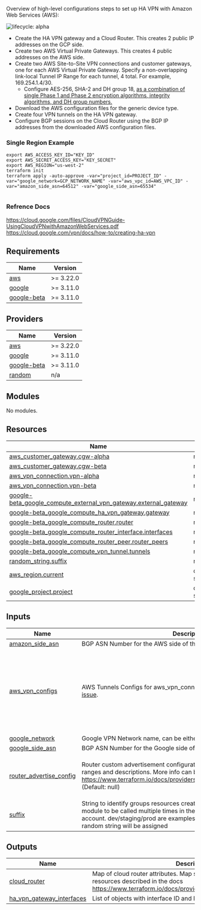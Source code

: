Overview of high-level configurations steps to set up HA VPN with Amazon Web Services (AWS):

![lifecycle: alpha](https://img.shields.io/badge/lifecycle-alpha-a0c3d2.svg)
* Create the HA VPN gateway and a Cloud Router. This creates 2 public IP addresses on the GCP side.
* Create two AWS Virtual Private Gateways. This creates 4 public addresses on the AWS side.
* Create two AWS Site-to-Site VPN connections and customer gateways, one for each AWS Virtual Private Gateway. Specify a non-overlapping link-local Tunnel IP Range for each tunnel, 4 total. For example, 169.254.1.4/30.
  * Configure AES-256, SHA-2 and DH group 18, [as a combination of single Phase 1 and Phase 2 encryption algorithms, integrity algorithms, and DH group numbers.](https://cloud.google.com/network-connectivity/docs/vpn/how-to/creating-ha-vpn)
* Download the AWS configuration files for the generic device type.
* Create four VPN tunnels on the HA VPN gateway.
* Configure BGP sessions on the Cloud Router using the BGP IP addresses from the downloaded AWS configuration files.

### Single Region Example
```hcl
export AWS_ACCESS_KEY_ID="KEY_ID"
export AWS_SECRET_ACCESS_KEY="KEY_SECRET"
export AWS_REGION="us-west-2"
terraform init
terraform apply -auto-approve -var="project_id=PROJECT_ID" -var="google_network=GCP_NETWORK_NAME" -var="aws_vpc_id=AWS_VPC_ID" -var="amazon_side_asn=64512" -var="google_side_asn=65534"


```

### Refrence Docs
https://cloud.google.com/files/CloudVPNGuide-UsingCloudVPNwithAmazonWebServices.pdf
https://cloud.google.com/vpn/docs/how-to/creating-ha-vpn

## Requirements

| Name | Version |
|------|---------|
| <a name="requirement_aws"></a> [aws](#requirement\_aws) | >= 3.22.0 |
| <a name="requirement_google"></a> [google](#requirement\_google) | >= 3.11.0 |
| <a name="requirement_google-beta"></a> [google-beta](#requirement\_google-beta) | >= 3.11.0 |

## Providers

| Name | Version |
|------|---------|
| <a name="provider_aws"></a> [aws](#provider\_aws) | >= 3.22.0 |
| <a name="provider_google"></a> [google](#provider\_google) | >= 3.11.0 |
| <a name="provider_google-beta"></a> [google-beta](#provider\_google-beta) | >= 3.11.0 |
| <a name="provider_random"></a> [random](#provider\_random) | n/a |

## Modules

No modules.

## Resources

| Name | Type |
|------|------|
| [aws_customer_gateway.cgw-alpha](https://registry.terraform.io/providers/hashicorp/aws/latest/docs/resources/customer_gateway) | resource |
| [aws_customer_gateway.cgw-beta](https://registry.terraform.io/providers/hashicorp/aws/latest/docs/resources/customer_gateway) | resource |
| [aws_vpn_connection.vpn-alpha](https://registry.terraform.io/providers/hashicorp/aws/latest/docs/resources/vpn_connection) | resource |
| [aws_vpn_connection.vpn-beta](https://registry.terraform.io/providers/hashicorp/aws/latest/docs/resources/vpn_connection) | resource |
| [google-beta_google_compute_external_vpn_gateway.external_gateway](https://registry.terraform.io/providers/hashicorp/google-beta/latest/docs/resources/google_compute_external_vpn_gateway) | resource |
| [google-beta_google_compute_ha_vpn_gateway.gateway](https://registry.terraform.io/providers/hashicorp/google-beta/latest/docs/resources/google_compute_ha_vpn_gateway) | resource |
| [google-beta_google_compute_router.router](https://registry.terraform.io/providers/hashicorp/google-beta/latest/docs/resources/google_compute_router) | resource |
| [google-beta_google_compute_router_interface.interfaces](https://registry.terraform.io/providers/hashicorp/google-beta/latest/docs/resources/google_compute_router_interface) | resource |
| [google-beta_google_compute_router_peer.router_peers](https://registry.terraform.io/providers/hashicorp/google-beta/latest/docs/resources/google_compute_router_peer) | resource |
| [google-beta_google_compute_vpn_tunnel.tunnels](https://registry.terraform.io/providers/hashicorp/google-beta/latest/docs/resources/google_compute_vpn_tunnel) | resource |
| [random_string.suffix](https://registry.terraform.io/providers/hashicorp/random/latest/docs/resources/string) | resource |
| [aws_region.current](https://registry.terraform.io/providers/hashicorp/aws/latest/docs/data-sources/region) | data source |
| [google_project.project](https://registry.terraform.io/providers/hashicorp/google/latest/docs/data-sources/project) | data source |

## Inputs

| Name | Description | Type | Default | Required |
|------|-------------|------|---------|:--------:|
| <a name="input_amazon_side_asn"></a> [amazon\_side\_asn](#input\_amazon\_side\_asn) | BGP ASN Number for the AWS side of the VPN | `number` | `64512` | no |
| <a name="input_aws_vpn_configs"></a> [aws\_vpn\_configs](#input\_aws\_vpn\_configs) | AWS Tunnels Configs for aws\_vpn\_connection. This addresses this [known issue](https://cloud.google.com/network-connectivity/docs/vpn/how-to/creating-ha-vpn). | `map(any)` | <pre>{<br>  "dh_group_numbers": [<br>    "18"<br>  ],<br>  "encryption_algorithms": [<br>    "AES256"<br>  ],<br>  "integrity_algorithms": [<br>    "SHA2-256"<br>  ]<br>}</pre> | no |
| <a name="input_google_network"></a> [google\_network](#input\_google\_network) | Google VPN Network name, can be either a name or a self\_link | `string` | `"default"` | no |
| <a name="input_google_side_asn"></a> [google\_side\_asn](#input\_google\_side\_asn) | BGP ASN Number for the Google side of the VPN | `number` | `65534` | no |
| <a name="input_router_advertise_config"></a> [router\_advertise\_config](#input\_router\_advertise\_config) | Router custom advertisement configuration, ip\_ranges is a map of address ranges and descriptions. More info can be found here https://www.terraform.io/docs/providers/google/r/compute_router.html#bgp (Default:  null) | <pre>object({<br>    groups    = list(string)<br>    ip_ranges = map(string)<br>    mode      = string<br>  })</pre> | `null` | no |
| <a name="input_suffix"></a> [suffix](#input\_suffix) | String to identify groups resources created by this module. This allow the module to be called multiple times in the same GCP Project and AWS account. dev/staging/prod are examples inputs. If not passed a 10 character random string will be assigned | `string` | `"null"` | no |

## Outputs

| Name | Description |
|------|-------------|
| <a name="output_cloud_router"></a> [cloud\_router](#output\_cloud\_router) | Map of cloud router attributes. Map should match the exported resources described in the docs https://www.terraform.io/docs/providers/google/r/compute_router.html |
| <a name="output_ha_vpn_gateway_interfaces"></a> [ha\_vpn\_gateway\_interfaces](#output\_ha\_vpn\_gateway\_interfaces) | List of objects with interface ID and IP addresses |

